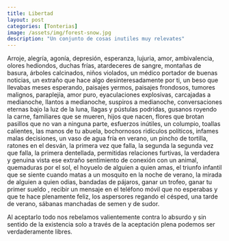 ```yaml
---
title: Libertad
layout: post
categories: [Tonterias]
image: /assets/img/forest-snow.jpg
description: "Un conjunto de cosas inutiles muy relevates"
---
```



Arroje, alegría, agonía, depresión, esperanza, lujuria, amor,
ambivalencia, olores hediondos, duchas frías, atardeceres de sangre, 
montañas de basura, árboles calcinados, niños violados,
un médico portador de buenas noticias,
un extraño que hace algo desinteresadamente por ti, 
un beso que llevabas meses esperando,
paisajes yermos, paisajes frondosos,
tumores malignos, paraplejía, amor puro,
eyaculaciones explosivas,
carcajadas a medianoche, llantos a medianoche, suspiros a medianoche,
conversaciones eternas bajo la luz de la luna,
llagas y pústulas podridas, 
gusanos royendo la carne,
familiares que se mueren, hijos que nacen,
flores que brotan pasillos que no van a ninguna parte,
esfuerzos inútiles, 
un columpio, toallas calientes,
las manos de tu abuela,
bochornosos ridículos políticos, infames malas decisiones,
un vaso de agua fría en verano, 
un pincho de tortilla, ratones en el desván,
la primera vez que falla, la segunda la segunda vez que falla,
la primera dentellada, permitidas relaciones furtivas,
la verdadera y genuina vista ese extraño sentimiento de conexión con un animal,
quemaduras por el sol, el hoyuelo de alguien a quien amas,
el triunfo infantil que se siente cuando matas a un mosquito en la noche de verano,
la mirada de alguien a quien odias, bandadas de pájaros, ganar un trofeo,
ganar tu primer sueldo ,
recibir un mensaje en el teléfono móvil que no esperabas  y que te hace plenamente feliz, 
los aspersores regando el césped, una tarde de verano,
sábanas manchadas de semen y de sudor.

Al aceptarlo todo nos rebelamos valientemente contra lo absurdo y sin sentido de la existencia solo a través de la aceptación plena podemos ser verdaderamente libres.

